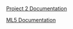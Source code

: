 [Project 2 Documentation](https://github.com/aliawaleed/NYUAD-EXPO#readme)

[ML5 Documentation](https://github.com/aliawaleed/connectionsLab/tree/main/ml5)
